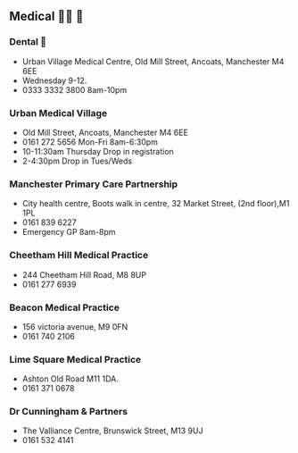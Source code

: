 ## Medical 🥼💉 🦷

### Dental 🦷 
- Urban Village Medical Centre, Old Mill Street, Ancoats, Manchester M4 6EE
- Wednesday 9-12.   
- 0333 3332 3800 8am-10pm


### Urban Medical Village
- Old Mill Street, Ancoats, Manchester M4 6EE
- 0161 272 5656 Mon-Fri 8am-6:30pm
- 10-11:30am Thursday Drop in registration 
- 2-4:30pm Drop in Tues/Weds 

### Manchester Primary Care Partnership
- City health centre, Boots walk in centre, 32 Market Street, (2nd floor),M1 1PL
- 0161 839 6227
- Emergency GP 8am-8pm


### Cheetham Hill Medical Practice
- 244 Cheetham Hill Road, M8 8UP
- 0161 277 6939

### Beacon Medical Practice
- 156 victoria avenue, M9 0FN
- 0161 740 2106

### Lime Square Medical Practice
- Ashton Old Road M11 1DA. 
- 0161 371 0678

### Dr Cunningham & Partners
- The Valliance Centre, Brunswick Street, M13 9UJ
- 0161 532 4141
